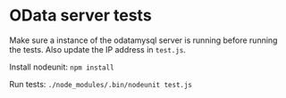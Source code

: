 OData server tests
=================


Make sure a instance of the odatamysql server is running before running the tests.
Also update the IP address in `test.js`.

Install nodeunit: `npm install`

Run tests: `./node_modules/.bin/nodeunit test.js`

